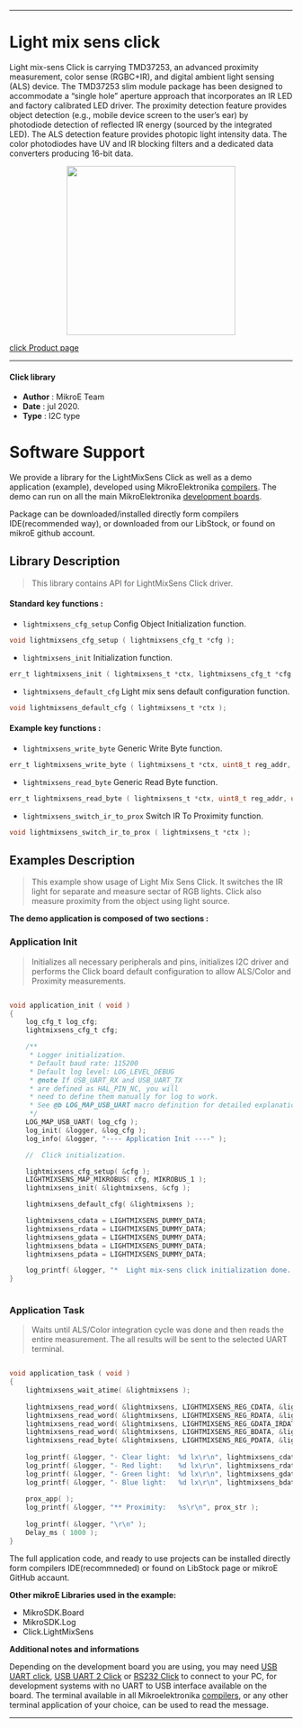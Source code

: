 
---
# Light mix sens click

Light mix-sens Click is carrying TMD37253, an advanced proximity measurement, color sense (RGBC+IR), and digital ambient light sensing (ALS) device. The TMD37253 slim module package has been designed to accommodate a “single hole” aperture approach that incorporates an IR LED and factory calibrated LED driver. The proximity detection feature provides object detection (e.g., mobile device screen to the user’s ear) by photodiode detection of reflected IR energy (sourced by the integrated LED). The ALS detection feature provides photopic light intensity data. The color photodiodes have UV and IR blocking filters and a dedicated data converters producing 16-bit data.

<p align="center">
  <img src="https://download.mikroe.com/images/click_for_ide/lightmixsens_click.png" height=300px>
</p>


[click Product page](https://www.mikroe.com/light-mix-sens-click)

---


#### Click library 

- **Author**        : MikroE Team
- **Date**          : jul 2020.
- **Type**          : I2C type


# Software Support

We provide a library for the LightMixSens Click 
as well as a demo application (example), developed using MikroElektronika 
[compilers](https://shop.mikroe.com/compilers). 
The demo can run on all the main MikroElektronika [development boards](https://shop.mikroe.com/development-boards).

Package can be downloaded/installed directly form compilers IDE(recommended way), or downloaded from our LibStock, or found on mikroE github account. 

## Library Description

> This library contains API for LightMixSens Click driver.

#### Standard key functions :

- `lightmixsens_cfg_setup` Config Object Initialization function.
```c
void lightmixsens_cfg_setup ( lightmixsens_cfg_t *cfg );
```

- `lightmixsens_init` Initialization function.
```c
err_t lightmixsens_init ( lightmixsens_t *ctx, lightmixsens_cfg_t *cfg );
```

- `lightmixsens_default_cfg` Light mix sens default configuration function.
```c
void lightmixsens_default_cfg ( lightmixsens_t *ctx );
```

#### Example key functions :

- `lightmixsens_write_byte` Generic Write Byte function.
```c
err_t lightmixsens_write_byte ( lightmixsens_t *ctx, uint8_t reg_addr, uint8_t data_in );
```

- `lightmixsens_read_byte` Generic Read Byte function.
```c
err_t lightmixsens_read_byte ( lightmixsens_t *ctx, uint8_t reg_addr, uint8_t *data_out );
```

- `lightmixsens_switch_ir_to_prox` Switch IR To Proximity function.
```c
void lightmixsens_switch_ir_to_prox ( lightmixsens_t *ctx );
```

## Examples Description

> This example show usage of Light Mix Sens Click. It switches the IR light for separate and 
> measure sectar of RGB lights. Click also measure proximity from the object using light source.

**The demo application is composed of two sections :**

### Application Init 

> Initializes all necessary peripherals and pins, initializes I2C driver and performs 
> the Click board default configuration to allow ALS/Color and Proximity measurements.

```c

void application_init ( void )
{
    log_cfg_t log_cfg;
    lightmixsens_cfg_t cfg;

    /** 
     * Logger initialization.
     * Default baud rate: 115200
     * Default log level: LOG_LEVEL_DEBUG
     * @note If USB_UART_RX and USB_UART_TX 
     * are defined as HAL_PIN_NC, you will 
     * need to define them manually for log to work. 
     * See @b LOG_MAP_USB_UART macro definition for detailed explanation.
     */
    LOG_MAP_USB_UART( log_cfg );
    log_init( &logger, &log_cfg );
    log_info( &logger, "---- Application Init ----" );

    //  Click initialization.

    lightmixsens_cfg_setup( &cfg );
    LIGHTMIXSENS_MAP_MIKROBUS( cfg, MIKROBUS_1 );
    lightmixsens_init( &lightmixsens, &cfg );

    lightmixsens_default_cfg( &lightmixsens );

    lightmixsens_cdata = LIGHTMIXSENS_DUMMY_DATA;
    lightmixsens_rdata = LIGHTMIXSENS_DUMMY_DATA;
    lightmixsens_gdata = LIGHTMIXSENS_DUMMY_DATA;
    lightmixsens_bdata = LIGHTMIXSENS_DUMMY_DATA;
    lightmixsens_pdata = LIGHTMIXSENS_DUMMY_DATA;

    log_printf( &logger, "*  Light mix-sens click initialization done.  *\r\n" );
}
  
```

### Application Task

> Waits until ALS/Color integration cycle was done and then reads the entire measurement.
> The all results will be sent to the selected UART terminal.

```c

void application_task ( void )
{
    lightmixsens_wait_atime( &lightmixsens );
    
    lightmixsens_read_word( &lightmixsens, LIGHTMIXSENS_REG_CDATA, &lightmixsens_cdata );
    lightmixsens_read_word( &lightmixsens, LIGHTMIXSENS_REG_RDATA, &lightmixsens_rdata );
    lightmixsens_read_word( &lightmixsens, LIGHTMIXSENS_REG_GDATA_IRDATA, &lightmixsens_gdata );
    lightmixsens_read_word( &lightmixsens, LIGHTMIXSENS_REG_BDATA, &lightmixsens_bdata );
    lightmixsens_read_byte( &lightmixsens, LIGHTMIXSENS_REG_PDATA, &lightmixsens_pdata );
    
    log_printf( &logger, "- Clear light:  %d lx\r\n", lightmixsens_cdata );
    log_printf( &logger, "- Red light:    %d lx\r\n", lightmixsens_rdata );
    log_printf( &logger, "- Green light:  %d lx\r\n", lightmixsens_gdata );
    log_printf( &logger, "- Blue light:   %d lx\r\n", lightmixsens_bdata );
    
    prox_app( );
    log_printf( &logger, "** Proximity:   %s\r\n", prox_str );
    
    log_printf( &logger, "\r\n" );
    Delay_ms ( 1000 );
} 

``` 

The full application code, and ready to use projects can be  installed directly form compilers IDE(recommneded) or found on LibStock page or mikroE GitHub accaunt.

**Other mikroE Libraries used in the example:** 

- MikroSDK.Board
- MikroSDK.Log
- Click.LightMixSens

**Additional notes and informations**

Depending on the development board you are using, you may need 
[USB UART click](https://shop.mikroe.com/usb-uart-click), 
[USB UART 2 Click](https://shop.mikroe.com/usb-uart-2-click) or 
[RS232 Click](https://shop.mikroe.com/rs232-click) to connect to your PC, for 
development systems with no UART to USB interface available on the board. The 
terminal available in all Mikroelektronika 
[compilers](https://shop.mikroe.com/compilers), or any other terminal application 
of your choice, can be used to read the message.



---
